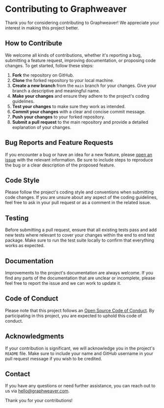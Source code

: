 # Contributing to Graphweaver

Thank you for considering contributing to Graphweaver! We appreciate your interest in making this project better.

## How to Contribute

We welcome all kinds of contributions, whether it's reporting a bug, submitting a feature request, improving documentation, or proposing code changes. To get started, follow these steps:

1. **Fork** the repository on GitHub.
2. **Clone** the forked repository to your local machine.
3. **Create a new branch** from the `main` branch for your changes. Give your branch a descriptive and meaningful name.
4. **Make your changes** and ensure they adhere to the project's coding guidelines.
5. **Test your changes** to make sure they work as intended.
6. **Commit your changes** with a clear and concise commit message.
7. **Push your changes** to your forked repository.
8. **Submit a pull request** to the main repository and provide a detailed explanation of your changes.

## Bug Reports and Feature Requests

If you encounter a bug or have an idea for a new feature, please [open an issue](https://github.com/exogee-technology/graphweaver/issues) with the relevant information. Be sure to include steps to reproduce the bug or a clear description of the proposed feature.

## Code Style

Please follow the project's coding style and conventions when submitting code changes. If you are unsure about any aspect of the coding guidelines, feel free to ask in your pull request or as a comment in the related issue.

## Testing

Before submitting a pull request, ensure that all existing tests pass and add new tests where relevant to cover your changes within the end to end test package. Make sure to run the test suite locally to confirm that everything works as expected.

## Documentation

Improvements to the project's documentation are always welcome. If you find any parts of the documentation that are unclear or incomplete, please feel free to report the issue and we can work to update it.

## Code of Conduct

Please note that this project follows an [Open Source Code of Conduct](CODE_OF_CONDUCT.md). By participating in this project, you are expected to uphold this code of conduct.

## Acknowledgments

If your contribution is significant, we will acknowledge you in the project's `README` file. Make sure to include your name and GitHub username in your pull request message if you wish to be credited.

## Contact

If you have any questions or need further assistance, you can reach out to us via hello@graphweaver.com.

Thank you for your contributions!
